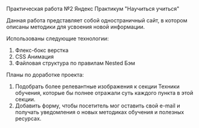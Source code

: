 Практическая работа №2 Яндекс Практикум "Научиться учиться"

Данная работа представляет собой одностраничный сайт, в котором описаны методики для усвоения новой информации. 

Использованы следующие технологии:
1. Флекс-бокс верстка
2. CSS Анимация
3. Файловая структура по правилам Nested Бэм

Планы по доработке проекта:
1. Подобрать более релевантные изображения к секции Техники обучения, которые бы полнее отражали суть каждого пункта в этой секции.
2. Добавить форму, чтобы посетитель мог оставить свой e-mail и получать уведомления о новых методиках обучения и полезных ресурсах.